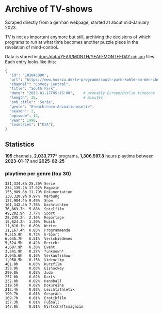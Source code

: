 # Archive of TV-shows

Scraped directly from a german webpage, started at about mid-January 2023.

TV is not as important anymore but still, archiving the decisions of which programs to run at what time
becomes another puzzle piece in the revelation of mind-control.. 

Data is stored in [docs/data/YEAR/MONTH/YEAR-MONTH-DAY.ndjson](docs/data/) files. 
Each entry looks like this:

```python
{
  "id": "181043890", 
  "url": "https://www.hoerzu.de/tv-programm/south-park-kohle-an-den-chefkoch/bid_181043890/", 
  "channel": "Comedy Central", 
  "title": "South Park", 
  "date": "2023-01-17T05:15:00",    # probably Europe/Berlin timezone 
  "length": 25,                     # minutes 
  "sub_title": "Serie", 
  "genre": "Erwachsenen-Animationsserie", 
  "season": 2, 
  "episode": 14, 
  "year": 1998, 
  "countries": ["USA"],
}
```

## Statistics

**195** channels, **2,033,777*** programs, **1,306,597.8** hours playtime between **2023-01-17** and **2025-02-25**


### playtime per genre (top 30)

    331,334.8h 25.36% Serie
    234,135.2h 17.92% Magazin
    153,989.8h 11.79% Dokumentation
    130,320.9h 9.97%  Werbung
    123,984.4h 9.49%  Show
    101,342.4h 7.76%  Nachrichten
    76,863.7h  5.88%  Spielfilm
    49,202.9h  3.77%  Sport
    28,245.2h  2.16%  Reportage
    15,624.2h  1.20%  Musik
    11,616.1h  0.89%  Wetter
    11,167.4h  0.85%  Programmende
    9,515.0h   0.73%  E-Sport
    6,645.7h   0.51%  Verschiedenes
    5,524.5h   0.42%  Bericht
    4,687.9h   0.36%  Event
    3,541.9h   0.27%  *unknown*
    2,045.6h   0.16%  Verkaufsshow
    1,950.5h   0.15%  Videoclip
    401.8h     0.03%  Kurzfilm
    353.9h     0.03%  Eishockey
    299.8h     0.02%  Judo
    257.0h     0.02%  Darts
    232.8h     0.02%  Handball
    219.5h     0.02%  Dokureihe
    212.4h     0.02%  Leichtathletik
    190.7h     0.01%  Gespräch
    169.7h     0.01%  Erotikfilm
    157.3h     0.01%  Fußball
    147.0h     0.01%  Wirtschaftsmagazin
